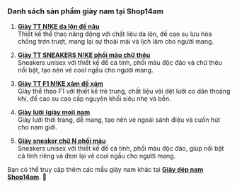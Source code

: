 ### Danh sách sản phẩm giày nam tại Shop14am

1. **[Giày TT N!KE da lộn đế nâu](https://shop14am.com/san-pham/giay-tt-nke-da-lon-de-nau/?utm_source=chatgpt.com)**  
   Thiết kế thể thao năng động với chất liệu da lộn, đế cao su lưu hóa chống trơn trượt, mang lại sự thoải mái và lịch lãm cho người mang.

2. **[Giày TT SNEAKERS N!KE phối màu chữ thêu](https://shop14am.com/san-pham/giay-tt-sneakers-nke-phoi-mau-chu-theu/?utm_source=chatgpt.com)**  
   Sneakers unisex với thiết kế đế cá tính, phối màu độc đáo và chữ thêu nổi bật, tạo nên vẻ cool ngầu cho người mang.

3. **[Giày TT F1 N!KE xám đế xám](https://shop14am.com/san-pham/giay-tt-f1-nke-xam-de-xam/?utm_source=chatgpt.com)**  
   Giày thể thao F1 với thiết kế trẻ trung, chất liệu vải dệt lưới co dãn thoáng khí, đế cao su cao cấp nguyên khối siêu nhẹ và bền.

4. **[Giày lười (giày mọi) nam](https://shop14am.com/bmt/giay-dep-nam/giay-moi/?utm_source=chatgpt.com)**  
   Giày lười thời trang, dễ mang, tạo nên vẻ ngoài sành điệu và cuốn hút cho nam giới.

5. **[Giày sneaker chữ N phối màu](https://shop14am.com/san-pham/giay-sneaker-chu-n-phoi-mau/?utm_source=chatgpt.com)**  
   Sneakers unisex với thiết kế đế cá tính, phối màu độc đáo, giúp nổi bật cá tính riêng và đem lại vẻ cool ngầu cho người mang.

Bạn có thể truy cập thêm các mẫu giày nam khác tại **[Giày dép nam Shop14am](https://shop14am.com/bmt/giay-dep-nam/?utm_source=chatgpt.com)**. 🚀

